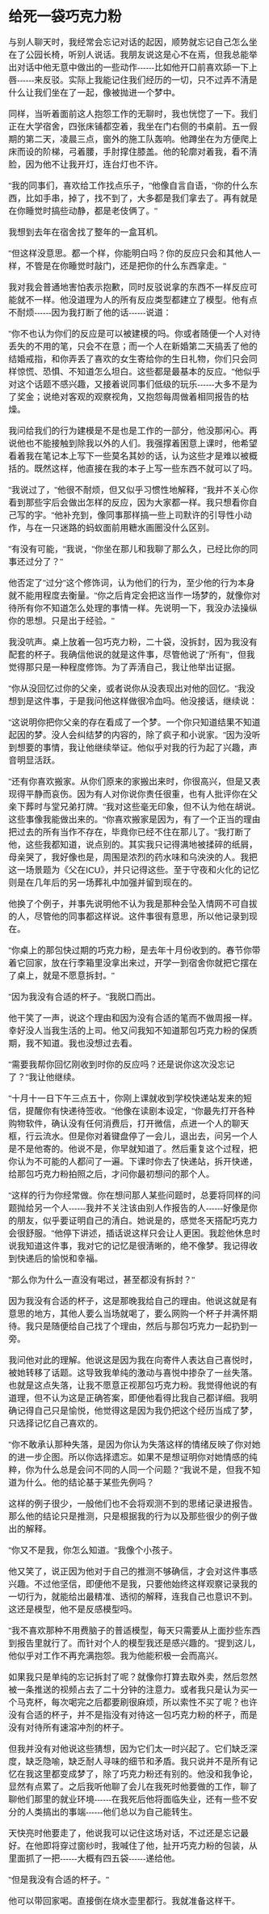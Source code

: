 # 给死一袋巧克力粉
<span style="font-size:17px; font-family:Arial;">
与别人聊天时，我经常会忘记对话的起因，顺势就忘记自己怎么坐在了公园长椅，听别人说话。我朋友说这是心不在焉，但我总能举出对话中他无意中做出的一些动作------比如他开口前喜欢舔一下上唇------来反驳。实际上我能记住我们经历的一切，只不过弄不清是什么让我们坐在了一起，像被抛进一个梦中。  

同样，当听着面前这人抱怨工作的无聊时，我也恍惚了一下。我们正在大学宿舍，四张床铺都空着，我坐在门右侧的书桌前。五一假期的第二天，凌晨三点，窗外的施工队轰响。他蹲坐在为方便爬上床而设的阶梯，弓着腰，手肘撑住膝盖。他的轮廓对着我，看不清脸，因为他不让我开灯，连台灯也不许。

"我的同事们，喜欢给工作找点乐子，"他像自言自语，"你的什么东西，比如手串，掉了，找不到了，大多都是我们拿去了。再有就是在你睡觉时搞些动静，都是老伎俩了。"

我想到去年在宿舍找了整年的一盒耳机。

"但这样没意思。都一个样，你能明白吗？你的反应只会和其他人一样，不管是在你睡觉时敲门，还是把你的什么东西拿走。"

我对我会普通地害怕表示抱歉，同时反驳说拿的东西不一样反应可能就不一样。他没道理为人的所有反应类型都建立了模型。他有点不耐烦------因为我打断了他的话------说道：

"你不也认为你们的反应是可以被建模的吗。你或者随便一个人对待丢失的不用的笔，只会不在意；而一个人在新婚第二天搞丢了他的结婚戒指，和你弄丢了喜欢的女生寄给你的生日礼物，你们只会同样惊慌、恐惧、不知道怎么坦白。这些都是最基本的反应。"他似乎对这个话题不感兴趣，又接着说同事们低级的玩乐------大多不是为了奖金；说绝对客观的观察视角，又抱怨每周做着相同报告的枯燥。

我问给我们的行为建模是不是也是工作的一部分，他没那闲心。再说他也不能接触到除我以外的人们。我强撑着困意上课时，他希望看着我在笔记本上写下一些莫名其妙的话，认为这些才是难以被概括的。既然这样，他直接在我的本子上写一些东西不就可以了吗。

"我说过了，"他很不耐烦，但又似乎习惯性地解释，"我并不关心你看到那些字后会做出怎样的反应，因为大家都一样。我只想看你自己写的字。"他补充到，像同事那样搞一些上司默许的引导性小动作，与在一只迷路的蚂蚁面前用糖水画圈没什么区别。

"有没有可能，"我说，"你坐在那儿和我聊了那么久，已经比你的同事还过分了？"

他否定了"过分"这个修饰词，认为他们的行为，至少他的行为本身就不能用程度去衡量。"你之后肯定会把这当作一场梦的，就像你对待所有你不知道怎么处理的事情一样。先说明一下，我没办法操纵你的思想。只是出于经验。"

我没吭声。桌上放着一包巧克力粉，二十袋，没拆封，因为我没有配套的杯子。我确信他说的就是这件事，尽管他说了"所有"，但我觉得那只是一种程度修饰。为了弄清自己，我让他举出证据。

"你从没回忆过你的父亲，或者说你从没表现出对他的回忆。"我没想到是这件事，于是我问他这样做很冷血吗。他没接话，继续说：

"这说明你把你父亲的存在看成了一个梦。一个你只知道结果不知道起因的梦。没人会纠结梦的内容的，除了疯子和小说家。"因为没听到想要的事情，我让他继续举证。他似乎对我的行为起了兴趣，声音明显活跃。

"还有你喜欢搬家。从你们原来的家搬出来时，你很高兴，但是又表现得平静而哀伤。因为有人对你说你责任很重，也有人批评你在父亲下葬时与堂兄弟打牌。"我对这些毫无印象，但不认为他在胡说。这些事像我能做出来的。"你喜欢搬家是因为，有了一个正当的理由把过去的所有当作不存在，毕竟你已经不住在那儿了。"我打断了他，这些我都知道，说点别的。其实我只记得满地被揉碎的纸屑，母亲哭了，我好像也是，周围是浓烈的药水味和乌泱泱的人。我把这一场景题为《父在ICU》，并只记得这些。至于守夜和火化的记忆则是在几年后的另一场葬礼中加强并留到现在的。

他换了个例子，并事先说明他不认为我是那种会坠入情网不可自拔的人，尽管他的同事都这样说。这件事很有意思，所以他记录到现在。

"你桌上的那包快过期的巧克力粉，是去年十月份收到的。春节你带着它回家，放在行李箱里没拿出来过，开学一到宿舍你就把它摆在了桌上，就是不愿意拆封。"

"因为我没有合适的杯子。"我脱口而出。

他干笑了一声，说这个理由和因为没有合适的笔而不做周报一样。幸好没人当我生活的上司。他又问我知不知道那包巧克力粉的保质期，我不知道。我也没想过去看。

"需要我帮你回忆刚收到时你的反应吗？还是说你这次没忘记了？"我让他继续。

"十月十一日下午三点五十，你刚上课就收到学校快递站发来的短信，提醒你有快递待签收。"他像在读剧本设定，"你最先打开各种购物软件，确认没有任何消费后，打开微信，点进一个人的聊天框，行云流水。但是你对着键盘停了一会儿，退出去，问另一个人是不是他寄的。他说不是，你早就知道了。然后重复这个过程，把你认为不可能的人都问了一遍。下课时你去了快递站，拆开快递，给那包巧克力粉拍照之后，才问你最初想问的那个人。

"这样的行为你经常做。你在想问那人某些问题时，总要将同样的问题抛给另一个人------我并不关注该由别人作报告的人------好像是你的朋友，似乎要证明自己的清白。她说是的，感觉冬天搭配巧克力会很舒服。"他停下讲述，插话说这样只会让人更困。我趁他休息时说我知道这件事，我对它的记忆是很清晰的，绝不像梦。我记得收到快递后的愉悦和幸福。

"那么你为什么一直没有喝过，甚至都没有拆封？"

因为我没有合适的杯子，这是那晚我给自己的理由。他说这就是有意思的地方，其他人要么当场就喝了，要么网购一个杯子并满怀期待。我只是随便给自己找了个理由，然后与那包巧克力一起扔到一旁。

我问他对此的理解。他说这是因为我在向寄件人表达自己喜悦时，被她转移了话题。这导致我单纯的激动与喜悦中掺杂了一丝失落。也就是这点失落，让我不愿意正视那包巧克力粉。我觉得他说的有道理，但不认为这是正确答案，即便他看得比我自己都详细。我明确记得自己只是愉悦，他觉得这是因为我仍把这个经历当成了梦，只选择记忆自己喜欢的。

"你不敢承认那种失落，是因为你认为失落这样的情绪反映了你对她的进一步企图。所以你选择遗忘。如果不是想证明你对她情感的纯粹，你为什么总是会问不同的人同一个问题？"我说不是，但我不知道为什么。他的结论基于某些先例吗？

这样的例子很少，一般他们也不会将观测不到的思绪记录进报告。那么他的结论只是推测，只是根据我的行为以及那些很少的例子做出的解释。

"你又不是我，你怎么知道。"我像个小孩子。

他又笑了，说正因为他对于自己的推测不够确信，才会对这件事感兴趣。不过他坚信，即便他不是我，只要他始终这样观察记录我的一切行为，就能给出最精准、透彻的解释，连我自己也意识不到。这还是模型，他不是反感模型吗。

"我不喜欢那种不用费脑子的普适模型，每天只需要从上面抄些东西到报告里就行了。而针对个人的模型我还是感兴趣的。"提到这儿，他似乎对工作不再充满抱怨。我为他能积极一会而高兴。

如果我只是单纯的忘记拆封了呢？就像你打算去取外卖，然后忽然被一条推送的视频占去了二十分钟的注意力。或者我只是认为买一个马克杯，每次喝完之后都要刷很麻烦，所以索性不买了呢？也许没有合适的杯子，并不是指没有对待这一包巧克力粉的杯子，而是没有对待所有速溶冲剂的杯子。

但我并没有对他说这些猜想，因为它们太一时兴起了。它们缺乏深度，缺乏隐喻，缺乏耐人寻味的细节和矛盾。我只说并不是所有记忆在我这里都变成梦了，除了巧克力粉还有别的。他没和我争论，显然有点累了。之后我听他聊了会儿在我死时他要做的工作，聊了聊他们那里的就业环境------在我死后他将面临失业，还有一些不安分的人类搞出的事端------他们总以为自己能转生。

天快亮时他要走了，他说我可以记住这场对话，不过还是忘记最好。在他即将穿过窗纱时，我喊住了他，扯开巧克力粉的包装，从里面抓了一把------大概有四五袋------递给他。

"但是我没有合适的杯子。"

他可以带回家喝。直接倒在烧水壶里都行。我就准备这样干。
</span>
